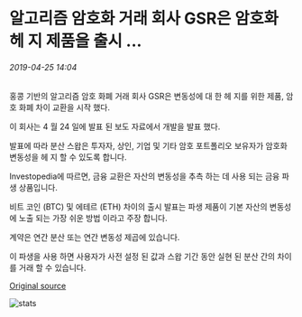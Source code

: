 # 알고리즘 암호화 거래 회사 GSR은 암호화 헤 지 제품을 출시 ...

###### 2019-04-25 14:04

홍콩 기반의 알고리즘 암호 화폐 거래 회사 GSR은 변동성에 대 한 헤 지를 위한 제품, 암호 화폐 차이 교환을 시작 했다.

이 회사는 4 월 24 일에 발표 된 보도 자료에서 개발을 발표 했다.

발표에 따라 분산 스왑은 투자자, 상인, 기업 및 기타 암호 포트폴리오 보유자가 암호화 변동성을 헤 지 할 수 있도록 합니다.

Investopedia에 따르면, 금융 교환은 자산의 변동성을 추측 하는 데 사용 되는 금융 파생 상품입니다.

비트 코인 (BTC) 및 에테르 (ETH) 차이의 출시 발표는 파생 제품이 기본 자산의 변동성에 노출 되는 가장 쉬운 방법 이라고 주장 합니다.

계약은 연간 분산 또는 연간 변동성 제곱에 있습니다.

이 파생을 사용 하면 사용자가 사전 설정 된 값과 스왑 기간 동안 실현 된 분산 간의 차이를 거래 할 수 있습니다.

[Original source](https://cointelegraph.com/news/algorithmic-crypto-trading-firm-gsr-launches-crypto-hedging-product)

![stats](https://c.statcounter.com/11760860/0/a89fa40b/1/ "stats")